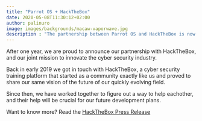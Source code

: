 ```yaml
---
title: "Parrot OS + HackTheBox"
date: 2020-05-08T11:30:12+02:00
author: palinuro
image: images/backgrounds/macaw-vaporwave.jpg
description : "The partnership between Parrot OS and HackTheBox is now official. Read the press release"
---
```


After one year, we are proud to announce our partnership with HackTheBox, and our joint mission to innovate the cyber security industry.

Back in early 2019 we got in touch with HackTheBox, a cyber security training platform that started as a community exactly like us and proved to share our same vision of the future of our quickly evolving field.

Since then, we have worked together to figure out a way to help eachother, and their help will be crucial for our future development plans.

Want to know more? Read the [HackTheBox Press Release](https://www.hackthebox.eu/press/supporting-parrot-os)
